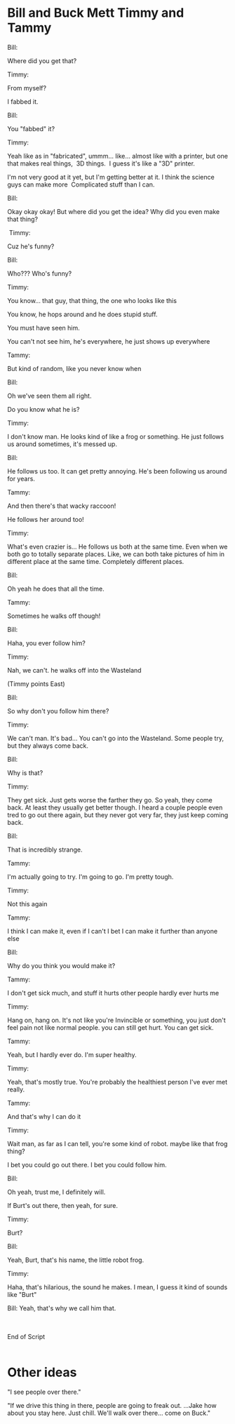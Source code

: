 
Bill and Buck Mett Timmy and Tammy
======================================


Bill:

Where did you get that?


Timmy:

From myself?

I fabbed it.



Bill:

You "fabbed" it?



Timmy:


Yeah like as in "fabricated", ummm...  like...  almost like with a printer, but one that makes real things,  3D things.  I guess it's like a "3D" printer.

I'm not very good at it yet, but I'm getting better at it. I think the science guys can make more  Complicated stuff than I can.




Bill:

Okay okay okay! But where did you get the idea? Why did you even make that thing?




 Timmy:

Cuz he's funny?




Bill:

Who??? Who's funny?




Timmy:

You know... that guy, that thing, the one who looks like this

You know, he hops around and he does stupid stuff.

You must have seen him.

You can't not see him, he's everywhere, he just shows up everywhere




Tammy:

But kind of random, like you never know when





Bill:

Oh we've seen them all right.

Do you know what he is?




Timmy:

I don't know man. He looks kind of like a frog or something. He just follows us around sometimes, it's messed up.


Bill:

He follows us too. It can get pretty annoying. He's been following us around for years.



Tammy:

And then there's that wacky raccoon!

He follows her around too!




Timmy:

What's even crazier is... He follows us both at the same time. Even when we both go to totally separate places. Like, we can both take pictures of him in different place at the same time. Completely different places.



Bill:

Oh yeah he does that all the time.


Tammy:

Sometimes he walks off though!



Bill:

Haha, you ever follow him?



Timmy:

Nah, we can't. he walks off into the Wasteland

(Timmy points East)




Bill:

So why don't you follow him there?



Timmy:

We can't man. It's bad... You can't go into the Wasteland. Some people try, but they always come back.



Bill:

Why is that?



Timmy:

They get sick. Just gets worse the farther they go. So yeah, they come back.
At least they usually get better though.
I heard a couple people even tred to go out there again, but they never got very far, they just keep coming back.




Bill:

That is incredibly strange.




Tammy:

I'm actually going to try. I'm going to go. I'm pretty tough.




Timmy:

Not this again



Tammy:

I think I can make it, even if I can't I bet I can make it further than anyone else




Bill:

Why do you think you would make it?




Tammy:

I don't get sick much, and stuff it hurts other people hardly ever hurts me




Timmy:

Hang on, hang on. It's not like you're Invincible or something, you just don't feel pain not like normal people. you can still get hurt. You can get sick.




Tammy:

Yeah, but I hardly ever do. I'm super healthy.




Timmy:

Yeah, that's mostly true. You're probably the healthiest person I've ever met really.





Tammy:

And that's why I can do it




Timmy:

Wait man, as far as I can tell, you're some kind of robot. maybe like that frog thing?

I bet you could go out there. I bet you could follow him.




Bill:

Oh yeah, trust me, I definitely will.

If Burt's out there, then yeah, for sure.



Timmy:

Burt?




Bill:

Yeah, Burt, that's his name, the little robot frog.




Timmy:

Haha, that's hilarious, the sound he makes. I mean, I guess it kind of sounds like "Burt"




Bill:
Yeah, that's why we call him that.



<br>
<br>
End of Script
<br>
<br>


Other ideas
================


"I see people over there."

"If we drive this thing in there, people are going to freak out. ...Jake how about you stay here. Just chill. We'll walk over there... come on Buck."
 
